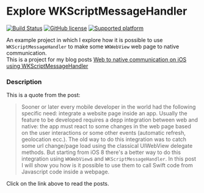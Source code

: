 # Explore WKScriptMessageHandler

[![Build Status](https://travis-ci.org/chicio/Explore-WKScriptMessageHandler.svg?branch=master)](https://travis-ci.org/chicio/Explore-WKScriptMessageHandler)
[![GitHub license](https://img.shields.io/badge/license-MIT-blue.svg)](https://raw.githubusercontent.com/chicio/React-Native-Native-Modules-Communication/master/LICENSE.md)
[![Supported platform](https://img.shields.io/badge/platforms-iOS-orange.svg)](https://img.shields.io/badge/platforms-iOS-orange.svg)


An example project in which I explore how it is possible to use `WKScriptMessageHandler` to make some `WKWebView` web page to native communication.  
This is a project for my blog posts [Web to native communication on iOS using WKScriptMessageHandler](https://www.fabrizioduroni.it/2019/08/03/html-javascript-to-native-communication-ios.html "Web to native communication on iOS using WKScriptMessageHandler") 

### Description

This is a quote from the post:

> Sooner or later every mobile developer in the world had the following specific need: integrate a website page inside an app. Usually the feature to be developed requires a depp integration between web and native: the app must react to some changes in the web page based on the user interactions or some other events (automatic refresh, geolocation ecc.). The old way to do this integration was to catch some url change/page load using the classical UIWebView delegate methods. But starting from iOS 8 there's a better way to do this integration using `WKWebView`s and `WKScriptMessageHandler`. In this post I will show you how is it possible to use them to call Swift code from Javascript code inside a webpage. 

Click on the link above to read the posts.
